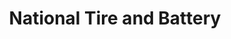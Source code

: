 ---
title: "National Tire and Battery"
url: /lancaster/national-tire-and-battery/
shop: Autowerkstatt
---